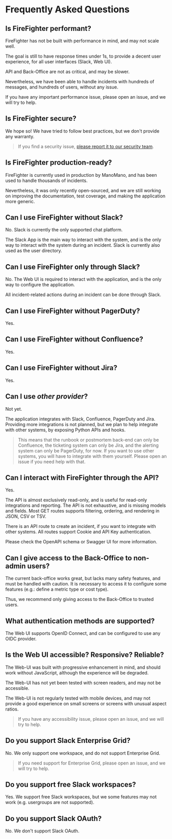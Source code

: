 # Frequently Asked Questions

## Is FireFighter performant?

FireFighter has not be built with performance in mind, and may not scale well.

The goal is still to have response times under 1s, to provide a decent user experience, for all user interfaces (Slack, Web UI).

API and Back-Office are not as critical, and may be slower.

Nevertheless, we have been able to handle incidents with hundreds of messages, and hundreds of users, without any issue.

If you have any important performance issue, please open an issue, and we will try to help.

## Is FireFighter secure?

We hope so! We have tried to follow best practices, but we don't provide any warranty.

> If you find a security issue, [please report it to our security team](https://github.com/ManoManoTech/firefighter-incident/security/policy#reporting-a-vulnerability).

## Is FireFighter production-ready?

FireFighter is currently used in production by ManoMano, and has been used to handle thousands of incidents.

Nevertheless, it was only recently open-sourced, and we are still working on improving the documentation, test coverage, and making the application more generic.

## Can I use FireFighter without Slack?

No. Slack is currently the only supported chat platform.

The Slack App is the main way to interact with the system, and is the only way to interact with the system during an incident. Slack is currently also used as the user directory.

## Can I use FireFighter only through Slack?

No. The Web UI is required to interact with the application, and is the only way to configure the application.

All incident-related actions during an incident can be done through Slack.

## Can I use FireFighter without PagerDuty?

Yes.

## Can I use FireFighter without Confluence?

Yes.

## Can I use FireFighter without Jira?

Yes.

## Can I use _other provider_?

Not yet.

The application integrates with Slack, Confluence, PagerDuty and Jira.
Providing more integrations is not planned, but we plan to help integrate with other systems, by exposing Python APIs and hooks.

> This means that the runbook or postmortem back-end can only be Confluence, the ticketing system can only be Jira, and the alerting system can only be PagerDuty, for now.
> If you want to use other systems, you will have to integrate with them yourself.
> Please open an issue if you need help with that.

## Can I interact with FireFighter through the API?

Yes.

The API is almost exclusively read-only, and is useful for read-only integrations and reporting.
The API is not exhaustive, and is missing models and fields.
Most GET routes supports filtering, ordering, and rendering in JSON, CSV or TSV.

There is an API route to create an incident, if you want to integrate with other systems.
All routes support Cookie and API Key authentication.

Please check the OpenAPI schema or Swagger UI for more information.

## Can I give access to the Back-Office to non-admin users?

The current back-office works great, but lacks many safety features, and must be handled with caution.
It is necessary to access it to configure some features (e.g.: define a metric type or cost type).

Thus, we recommend only giving access to the Back-Office to trusted users.

## What authentication methods are supported?

The Web UI supports OpenID Connect, and can be configured to use any OIDC provider.

## Is the Web UI accessible? Responsive? Reliable?

The Web-UI was built with progressive enhancement in mind, and should work without JavaScript, although the experience will be degraded.

The Web-UI has not yet been tested with screen readers, and may not be accessible.

The Web-UI is not regularly tested with mobile devices, and may not provide a good experience on small screens or screens with unusual aspect ratios.

> If you have any accessibility issue, please open an issue, and we will try to help.

## Do you support Slack Enterprise Grid?

No. We only support one workspace, and do not support Enterprise Grid.

> If you need support for Enterprise Grid, please open an issue, and we will try to help.

## Do you support free Slack workspaces?

Yes. We support free Slack workspaces, but we some features may not work (e.g. usergroups are not supported).

## Do you support Slack OAuth?

No. We don't support Slack OAuth.
